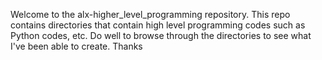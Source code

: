 Welcome to the alx-higher_level_programming repository. This repo contains directories that contain high level programming codes such as Python codes, etc. Do well to browse through the directories to see what I've been able to create. 
Thanks
